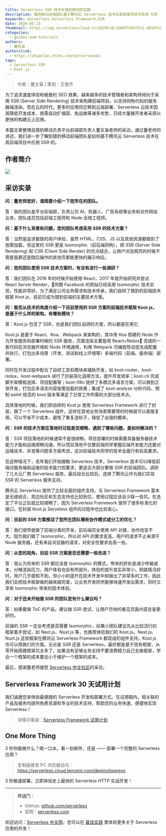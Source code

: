 ```yaml
---
title: Serverless SSR 技术在猎豹移动的实践
description: 猎豹移动前端团队基于腾讯云 Serverless 技术在其前端项目中应用 SSR
keywords: Serverless,Serverless Framework,SSR
date: 2020-05-15
thumbnail: https://img.serverlesscloud.cn/2020518/1589791033511-db%E5%89%AF%E6%9C%AC.jpg
categories:
  - guides-and-tutorials
authors:
  - 董文枭
authorslink:
  - https://zhuanlan.zhihu.com/ServerlessGo
tags:
  - Serverless SSR
  - Koot.js
---
```


> 作者：董文枭 | 策划：王俊杰

为了追求速度体验和极致的 SEO 效果，越来越多的技术管理者和架构师倾向于采用 SSR (Server Side Rendering) 技术来构建前端项目，以支持同构代码的服务器端渲染。而在云的时代，更多的应用将迁移到云端部署，Serverless 云技术因其降低开发成本、按需自动扩缩容、免运维等诸多优势，已经大量被开发者采用以更快的构建云上应用。

本篇文章整理自猎豹移动负责平台前端部负责人董文枭老师的采访。通过董老师的讲述，我们进一步了解到猎豹移动前端团队是如何基于腾讯云 Serverless 技术在其前端项目中应用 SSR 的。


## 作者简介

![](https://img.serverlesscloud.cn/2020515/1589534502498-wenxiao.jpg)



## 采访实录

**问：董老师您好，请简要介绍一下您所在的团队。**

答：我的团队是平台前端部，负责公司 AI、机器人、广告系统等业务和对外网站业务，团队成员包括前端工程师和 Node 全栈工程师。

**问：基于什么背景和问题，您的团队考虑采用 SSR 的技术方案？**

答：当然是追求极致的用户体验，虽然 HTML、CSS、JS 以及其他资源都做到了按需加载，但这里的 SSR 更是 Isomorphic（前后端同构），把 SSR (Server Side Rendering) 和 CSR (Client Side Render) 的优点结合，让用户浏览网页的时候不管是首屏还是随后操作的其他页都能更快的展示响应。

**问：您的团队使用 SSR 技术方案时，有没有进行一些调研？**

答：我们团队在 2016 年的时候开始使用 React，2017 年就开始研究并尝试 React Server Render，同期 Facebook 的网站已经采用 Isomorphic 技术实现，性能非常好。为了满足公司业务需求和技术传承，我们自研了猎豹的前端技术框架 Koot.js，目前已成为猎豹前端的主要技术方案。

**问：能否从技术的角度介绍一下目前使用的 SSR 方案的前端技术框架 Koot.js，是基于什么样的架构，有哪些模块？**

答：Koot.js 包含了 SSR，也是我们团队自研的方案，所以都是在用它.

Koot.js 是基于 React、Koa、Webpack 来架构的，其中用 Koa 搭建的 Node 作为开发服务和部署时候的 SSR 服务，页面渲染主要是用 React+Redux 完成的一套代码在浏览器环境和 Node 环境通用，利用 Webpack 可编程性动态生成配置并执行，打包出多场景（开发、测试和线上环境等）多端代码（前端、服务端）部署。

同时在开发过程中配合了自研工具和模块来辅助开发，如 koot-router、koot-redux、koot-webpack 进行了封装简化调用方法，提升开发效率；koot-cli 完成脚手架模板选择、项目配置等；koot-i18n 提供了多模式多语言方案，可以做到正常开发，打包后多语言内容按需加载的效果；集成了 koot-analyze 分析代码、预制 eslint 规范的 koot 版本等满足了日常工作所需的大部分技术点。

具体落地的时候，我们把自研的 Koot.js 使用 Serverless Framework 进行了封装，做了一个 Serverless 组件，这样在其他业务场景需要用的时候就可以直接复用，可以节省不少成本，避免了重复造轮子，降低了出错的概率。


**问：SSR 的技术方案在落地时过程是否顺畅，遇到了哪些问题，是如何解决的？**

答：SSR 项目落地的时候通常不是很顺畅，项目部署的时候需要具备服务器技术能力才能和运维顺畅沟通，所以项目落地不仅要前端同学掌握后端开发能力还要对运维技术、并发等问题多方面考虑，这对前端技术同学的技术全面行有较高要求。

在这种情况下，去年我们开始接触 Serverless 技术，Serverless 技术可以降低前端对服务端和运维的技术能力但要求，更适合大部分要做 SSR 的前端团队。调研了几大云厂商 Serverless 服务，最后综合比较后，选择了腾讯云作为我们实现 SSR 的 Serverless 服务支持。

腾讯云 Serverless 提供了比较全面的组件支持，与 Serverless Framework 基本是无缝结合，周边社区和生态支持也比较到位，使用过程应该会少踩一些坑。在选定了平台之后就比较顺畅了，因为 Serverless Framework 提供了很多标准化的接口，在封装 Koot.js Serveless 组件的过程中也比较省心。

**问：目前的 SSR 方案推动了您所在团队哪些协作模式或分工的优化？**

答：我们很早就做了前端分离的开发，前后端完全使用 API 对接，协作改变不大。因为我们做了 Isomorphic，所以对 API 的要求变高，用户的请求不止来源于 Node 服务器，还有来自浏览器的请求，对安全性要求会高一些。

**问：从您的视角，目前 SSR 方案是否还需要一些改进？**

答：我认为将来的 SSR 都应该是 Isomorphic 的模式，带来的好处是减少传输成本，分摊渲染压力，用户体验也会有所提升。体验的提升其实非常小，网路情况好时，用户几乎感知不到，但小小的提升在技术开发中却做出了非常多的工作，因此我们会把技术框架做的越来越完善，让业务开发同学能够快速开发出需求，同时又享有 Isomorphic 带来的技术体验。

**问：对于还未开始做 SSR 的团队您有什么建议吗？**

答：如果要做 ToC 的产品，建议做 SSR 尝试，让用户尽快的看见页面内容总是更好的。

前端的 SSR 一定会考虑是否需要 Isomorphic，如果小团队建议先从比较流行的框架着手尝试，如 Next.js、Nuxt.js 等，也推荐体验我们的 Koot.js。Next.js、Nuxt.js 这些框架在腾讯云 Serverless Framework 都现成的组件支持，Koot.js 也可以用我们的方案。无论是 SSR 还是 Serverless，最好都是基于现有框架，从零开始搭建框架坑太多了，如果没有足够业务支持不要浪费精力自己去做框架，学会一个框架的成本要远小于维护一个框架的成本。  

最后，感谢董老师接受 [Serverless 中文社区](https://serverlesscloud.cn)的采访。

## Serverless Framework 30 天试用计划

我们诚邀您来体验最便捷的 Serverless 开发和部署方式。在试用期内，相关联的产品及服务均提供免费资源和专业的技术支持，帮助您的业务快速、便捷地实现 Serverless！

> 详情可查阅：[Serverless Framework 试用计划](https://cloud.tencent.com/document/product/1154/38792)

## One More Thing
<div id='scf-deploy-iframe-or-md'><div><p>3 秒你能做什么？喝一口水，看一封邮件，还是 —— 部署一个完整的 Serverless 应用？</p><blockquote><p>复制链接至 PC 浏览器访问：<a href="https://serverless.cloud.tencent.com/deploy/express">https://serverless.cloud.tencent.com/deploy/express</a></p></blockquote><p>3 秒极速部署，立即体验史上最快的 Serverless HTTP 实战开发！</p></div></div>

---

> **传送门：**
> - GitHub: [github.com/serverless](https://github.com/serverless/serverless/blob/master/README_CN.md) 
> - 官网：[serverless.com](https://serverless.com/)

欢迎访问：[Serverless 中文网](https://serverlesscloud.cn/)，您可以在 [最佳实践](https://serverlesscloud.cn/best-practice) 里体验更多关于 Serverless 应用的开发！